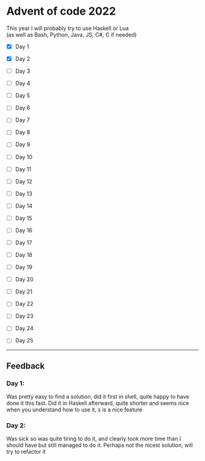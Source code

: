 # Advent of code 2022

This year I will probably try to use Haskell or Lua\
(as well as Bash, Python, Java, JS, C#, C if needed)


- [x] Day 1
- [x] Day 2
- [ ] Day 3
- [ ] Day 4
- [ ] Day 5
- [ ] Day 6
- [ ] Day 7
- [ ] Day 8
- [ ] Day 9
- [ ] Day 10
- [ ] Day 11
- [ ] Day 12
- [ ] Day 13
- [ ] Day 14
- [ ] Day 15
- [ ] Day 16
- [ ] Day 17
- [ ] Day 18
- [ ] Day 19
- [ ] Day 20
- [ ] Day 21
- [ ] Day 22
- [ ] Day 23
- [ ] Day 24
- [ ] Day 25


---

## Feedback

### Day 1:
Was pretty easy to find a solution, did it first in shell, quite happy to have done it this fast.
Did it in Haskell afterward, quite shorter and seems nice when you understand how to use it, `$` is a nice feature

### Day 2:
Was sick so was quite tiring to do it, and clearly took more time than I should have but still managed to do it.
Perhaps not the nicest solution, will try to refactor it
